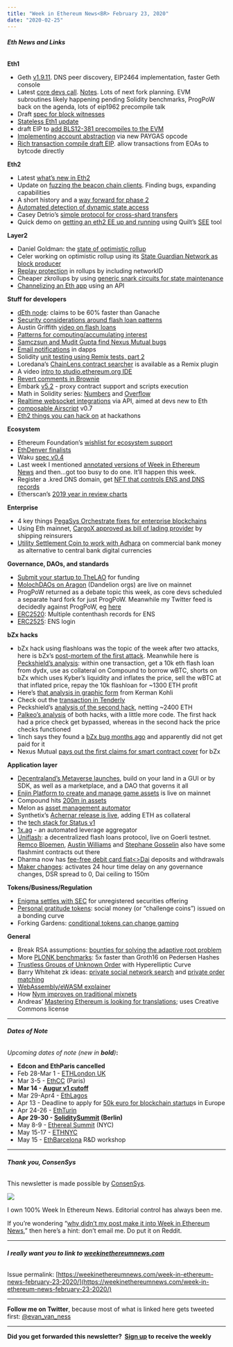 ```yaml
---
title: "Week in Ethereum News<BR> February 23, 2020"
date: "2020-02-25"
---
```


###### **Eth News and Links**

**Eth1**

- Geth [v1.9.11](https://github.com/ethereum/go-ethereum/releases/tag/v1.9.11). DNS peer discovery, EIP2464 implementation, faster Geth console
- Latest [core devs call](https://youtu.be/zSRzlC_dCx8). [Notes](https://twitter.com/TimBeiko/status/1230854066718355456). Lots of next fork planning. EVM subroutines likely happening pending Solidity benchmarks, ProgPoW back on the agenda, lots of eip1962 precompile talk
- Draft [spec for block witnesses](https://github.com/ethereum/stateless-ethereum-specs/pull/1)
- [Stateless Eth1 update](https://blog.ethereum.org/2020/02/18/eth1x-files-the-statelessness-of-the-union/)
- draft EIP to [add BLS12-381 precompiles to the EVM](https://hackmd.io/@ralexstokes/rJegpNo7I)
- [Implementing account abstraction](https://ethereum-magicians.org/t/implementing-account-abstraction-as-part-of-eth1-x/4020) via new PAYGAS opcode
- [Rich transaction compile draft EIP](https://github.com/Arachnid/EIPs/blob/richtx/EIPS/EIP-draft-rich-transactions.md). allow transactions from EOAs to bytcode directly

**Eth2**

- Latest [what’s new in Eth2](https://notes.ethereum.org/@ChihChengLiang/Sk8Zs--CQ/https%3A%2F%2Fhackmd.io%2F%40benjaminion%2Fwnie2_200221?type=book)
- Update on [fuzzing the beacon chain clients](https://blog.sigmaprime.io/beacon-fuzz-02.html). Finding bugs, expanding capabilities
- A short history and a [way forward for phase 2](https://ethresear.ch/t/a-short-history-and-a-way-forward-for-phase-2/6982)
- [Automated detection of dynamic state access](https://www.reddit.com/r/ethereum/comments/f7sw9a/automated_detection_of_dynamic_state_access_in/)
- Casey Detrio’s [simple protocol for cross-shard transfers](https://ethresear.ch/t/a-protocol-for-cross-shard-eth-transfers-even-more-simpler-and-transparent/6996)
- Quick demo on [getting an eth2 EE up and running](https://twitter.com/JonnyRhea/status/1230195894236086277) using Quilt’s [SEE](https://github.com/quilt/see) tool

**Layer2**

- Daniel Goldman: the [state of optimistic rollup](https://medium.com/molochdao/the-state-of-optimistic-rollup-8ade537a2d0f)
- Celer working on optimistic rollup using its [State Guardian Network as block producer](https://medium.com/celer-network/adding-hybrid-pos-rollup-sidechain-to-celers-coherent-layer-2-platform-d1d3067fe593)
- [Replay protection](https://ethresear.ch/t/zkrollup-optimistic-rollup-replay-protection/6999) in rollups by including networkID
- Cheaper zkrollups by using [generic snark circuits for state maintenance](https://ethresear.ch/t/zk-merklewitnessandsigrollup-a-generic-snark-circuit-for-stateless-contracts/7011)
- [Channelizing an Eth app](https://medium.com/statechannels/channelizing-an-ethereum-application-7656b76b91aa) using an API

**Stuff for developers**

- [dEth node](https://github.com/ethereum-ts/deth): claims to be 60% faster than Ganache
- [Security considerations around flash loan patterns](https://forum.openzeppelin.com/t/introduction-to-the-flash-loan-pattern-and-its-security-considerations/2331)
- Austin Griffith [video on flash loans](https://www.youtube.com/watch?v=VkXmhCUnInI)
- [Patterns for computing/accumulating interest](https://forum.openzeppelin.com/t/computing-and-accumulating-interest-on-chain-common-patterns-and-their-properties/2332)
- [Samczsun and Mudit Gupta find Nexus Mutual bugs](https://medium.com/nexus-mutual/responsible-vulnerability-disclosure-ece3fe3bcefa)
- [Email notifications](https://blog.embarklabs.io/news/2020/02/17/decentralized-notifications/) in dapps
- Solidity [unit testing using Remix tests, part 2](https://medium.com/remix-ide/solidity-unit-testing-using-remix-tests-part-2-50a9f486ab5d)
- Loredana’s [ChainLens contract searcher](https://twitter.com/lorecirstea/status/1231901527423541249) is available as a Remix plugin
- A video [intro to studio.ethereum.org IDE](https://www.youtube.com/watch?v=-tjk0yIIaIM)
- [Revert comments in Brownie](https://medium.com/coinmonks/effective-smart-contract-testing-developer-revert-comments-c7a6f250df0f)
- Embark [v5.2](https://blog.embarklabs.io/news/2020/02/19/embark-5-2-release/) - proxy contract support and scripts execution
- Math in Solidity series: [Numbers](https://medium.com/coinmonks/math-in-solidity-part-1-numbers-384c8377f26d) and [Overflow](https://medium.com/coinmonks/math-in-solidity-part-2-overflow-3cd7283714b4)
- [Realtime websocket integrations](https://medium.com/blockvigil/blockvigil-developer-updates-kicking-off-2020-with-websocket-integrations-for-ethereum-de38cd145656) via API, aimed at devs new to Eth
- [composable Airscript](https://ethresear.ch/t/composable-airscript/6984) v0.7
- [Eth2 things you can hack on](https://notes.ethereum.org/@djrtwo/ethdenver-bounties) at hackathons

**Ecosystem**

- Ethereum Foundation’s [wishlist for ecosystem support](https://ecosystem.support/wishlist/)
- [EthDenver finalists](https://medium.com/ethdenver/the-ethdenver-2020-finalists-buffidao-bounty-winners-627fd1b2427a)
- Waku [spec v0.4](https://specs.vac.dev/specs/waku/waku.html)
- Last week I mentioned [annotated versions of Week in Ethereum News](https://www.evanvanness.com/post/190777321891/annotated-edition-for-week-in-ethereum-news-feb-9) and then…got too busy to do one. It’ll happen this week.
- Register a .kred DNS domain, get [NFT that controls ENS and DNS records](https://medium.com/the-ethereum-name-service/ens-kred-major-integration-of-dns-and-ens-launches-e7efb4dd872a)
- Etherscan’s [2019 year in review charts](https://medium.com/etherscan-blog/ethereum-in-2019-through-the-lens-of-a-block-explorer-b67836611b0f)

**Enterprise**

- 4 key things [PegaSys Orchestrate fixes for enterprise blockchains](https://pegasys.tech/how-pegasys-orchestrate-solves-4-key-security-challenges-for-enterprise-blockchain-solutions/)
- Using Eth mainnet, [CargoX approved as bill of lading provider](https://cargox.io/press-releases/full/cargox-becomes-first-public-blockchain-ethereum-bill-lading-provider-approved-international-group-pi-clubs/) by shipping reinsurers
- [Utility Settlement Coin to work with Adhara](https://www.coindesk.com/secretive-digital-fiat-project-emerges-with-new-partner-as-cbdc-chatter-grows) on commercial bank money as alternative to central bank digital currencies

**Governance, DAOs, and standards**

- [Submit your startup to TheLAO](https://medium.com/@thelaoofficial/become-a-project-funded-by-the-lao-333e03cf5c) for funding
- [MolochDAOs on Aragon](https://1hive.org/getting-started-with-dandelion-organizations/) (Dandelion orgs) are live on mainnet
- ProgPoW returned as a debate topic this week, as core devs scheduled a separate hard fork for just ProgPoW. Meanwhile my Twitter feed is decidedly against ProgPoW, eg [here](https://twitter.com/econoar/status/1231684013795897345)
- [ERC2520](https://github.com/ethereum/EIPs/blob/77b8126032c17a9f6376243e434caf903354d2a7/EIPS/eip-draft_multiple_contenthash_records.md): Multiple contenthash records for ENS
- [ERC2525](https://github.com/ethereum/EIPs/blob/e1a75610c1e89b61549a1cab768b71264c29cb50/EIPS/eip-2525.md): ENS login

**bZx hacks**

- bZx hack using flashloans was the topic of the week after two attacks, here is bZx’s [post-mortem of the first attack](https://bzx.network/blog/postmortem-ethdenver). Meanwhile here is [Peckshield’s analysis](https://medium.com/@peckshield/bzx-hack-full-disclosure-with-detailed-profit-analysis-e6b1fa9b18fc): within one transaction, get a 10k eth flash loan from dydx, use as collateral on Compound to borrow wBTC, shorts on bZx which uses Kyber’s liquidity and inflates the price, sell the wBTC at that inflated price, repay the 10k flashloan for ~1300 ETH profit
- Here’s [that analysis in graphic form](https://twitter.com/kermankohli/status/1228817561220812800) from Kerman Kohli
- Check out the [transaction in Tenderly](https://dashboard.tenderly.dev/tx/main/0x762881b07feb63c436dee38edd4ff1f7a74c33091e534af56c9f7d49b5ecac15)
- Peckshield’s [analysis of the second hack](https://medium.com/@peckshield/bzx-hack-ii-full-disclosure-with-detailed-profit-analysis-8126eecc1360), netting ~2400 ETH
- [Palkeo’s analysis](https://www.palkeo.com/en/projets/ethereum/bzx.html) of both hacks, with a little more code. The first hack had a price check get bypassed, whereas in the second hack the price checks functioned
- 1inch says they found a [bZx bug months ago](https://medium.com/@1inch.exchange/yes-we-hacked-bzx-fulcrum-but-one-month-ago-3f7e5c437ee3) and apparently did not get paid for it
- Nexus Mutual [pays out the first claims for smart contract cover](https://medium.com/nexus-mutual/bzx-flash-loan-event-55753d19e52b) for bZx

**Application layer**

- [Decentraland’s Metaverse launches](https://decentraland.org/blog/announcements/decentraland-launch/), build on your land in a GUI or by SDK, as well as a marketplace, and a DAO that governs it all
- [Enjin Platform to create and manage game assets](https://blog.enjin.io/enjin-blockchain-game-development-platform-ethereum/) is live on mainnet
- Compound hits [200m in assets](https://twitter.com/rleshner/status/1229857396480040961)
- Melon as [asset management automator](https://medium.com/melonprotocol/automating-asset-management-protocol-8ff400c4f86b)
- Synthetix’s [Achernar release is live](https://blog.synthetix.io/the-achernar-release/), adding ETH as collateral
- the [tech stack for Status v1](https://our.status.im/the-status-mobile-app-technology-stack/)
- [1x.ag](https://twitter.com/k06a/status/1229125745282297857) - an automated leverage aggregator
- [Uniflash](https://github.com/uniflash/uniflash): a decentralized flash loans protocol, live on Goerli testnet. [Remco Bloemen](https://twitter.com/recmo/status/1229171153597386752), [Austin Williams](https://twitter.com/onewayfunction/status/1230689638076973058) and [Stephane Gosselin](https://twitter.com/thegostep/status/1230320671009333250) also have some flashmint contracts out there
- Dharma now has [fee-free debit card fiat<>Dai](https://blog.dharma.io/dharma-deposits-are-now-fee-free) deposits and withdrawals
- [Maker changes](https://vote.makerdao.com/executive-proposal/activate-the-dai-debt-ceiling-adjustment-set-dai-savings-rate-spread-set-sai-stability-fee-lower-surplus-auction-bid-set-governance-delay-module): activates 24 hour time delay on any governance changes, DSR spread to 0, Dai ceiling to 150m

**Tokens/Business/Regulation**

- [Enigma settles with SEC](https://www.sec.gov/news/press-release/2020-37) for unregistered securities offering
- [Personal gratitude tokens](https://blog.simondlr.com/posts/personal-tokens-2020-social-reputation): social money (or “challenge coins”) issued on a bonding curve
- Forking Gardens: [conditional tokens can change gaming](https://blog.gnosis.pm/tokens-gaming-and-forking-gardens-2681b1b76f15)

**General**

- Break RSA assumptions: [bounties for solving the adaptive root problem](https://rsa.cash/bounty-instances)
- More [PLONK benchmarks](https://medium.com/aztec-protocol/plonk-benchmarks-ii-5x-faster-than-groth16-on-pedersen-hashes-ea5285353db0): 5x faster than Groth16 on Pedersen Hashes
- [Trustless Groups of Unknown Order](https://eprint.iacr.org/2020/196.pdf) with Hyperelliptic Curve
- Barry Whitehat zk ideas: [private social network search](https://ethresear.ch/t/blind-find-private-social-network-search/6988) and [private order matching](https://ethresear.ch/t/peekabook-private-order-matching/6987)
- [WebAssembly/eWASM explainer](https://blog.embarklabs.io/news/2020/02/24/wasm-ewasm-what-and-why/)
- How [Nym improves on traditional mixnets](https://medium.com/nymtech/how-nym-improves-on-traditional-mixnet-designs-219cd36724a0)
- Andreas’ [Mastering Ethereum is looking for translations](https://twitter.com/aantonop/status/1230545400458817541); uses Creative Commons license

* * *

###### **Dates of Note**

_Upcoming dates of note (new in **bold**)_**:**

- **Edcon and EthParis cancelled**
- Feb 28-Mar 1 - [ETHLondon UK](https://ethlondon.com/)
- Mar 3-5 - [EthCC](https://ethcc.io/) (Paris)
- **Mar 14 - [Augur v1 cutoff](https://github.com/AugurProject/augur-app/releases/tag/v1.16.9)**
- Mar 29-Apr4 - [EthLagos](https://ethlagos.io/)
- Apr 13 - Deadline to apply for [50k euro for blockchain startup](https://blockchers.eu/open-calls/)s in Europe
- Apr 24-26 - [EthTurin](https://ethturin.com/)
- **Apr 29-30 - [SoliditySummit](https://solidity-summit.ethereum.org/) (Berlin)**
- May 8-9 - [Ethereal Summit](https://www.etherealsummit.com/) (NYC)
- May 15-17 - [ETHNYC](https://nyc.ethglobal.co/)
- May 15 - [EthBarcelona](https://ethbarcelona.github.io/) R&D workshop

* * *

###### **Thank you, ConsenSys**

This newsletter is made possible by [ConsenSys](https://consensys.net/).  

[![](https://cdn.substack.com/image/fetch/w_1456,c_limit,f_auto,q_auto:good/https%3A%2F%2Fbucketeer-e05bbc84-baa3-437e-9518-adb32be77984.s3.amazonaws.com%2Fpublic%2Fimages%2F08f1b2fd-57e2-4d4b-bd42-730c769114be_240x240.jpeg)](https://cdn.substack.com/image/fetch/c_limit,f_auto,q_auto:good/https%3A%2F%2Fbucketeer-e05bbc84-baa3-437e-9518-adb32be77984.s3.amazonaws.com%2Fpublic%2Fimages%2F08f1b2fd-57e2-4d4b-bd42-730c769114be_240x240.jpeg)

I own 100% Week In Ethereum News. Editorial control has always been me.

If you’re wondering “[why didn’t my post make it into Week in Ethereum News](https://www.evanvanness.com/post/179914035841/why-didnt-my-post-make-the-newsletter),” then here’s a hint: don’t email me. Do put it on Reddit.

* * *

###### **I really want you to link to [weekinethereumnews.com](https://weekinethereumnews.com/)**

Issue permalink: [https://weekinethereumnews.com/week-in-ethereum-news-february-23-2020/](https://weekinethereumnews.com/week-in-ethereum-news-february-23-2020/)

* * *

**Follow me on Twitter**, because most of what is linked here gets tweeted first: [@evan\_van\_ness](https://twitter.com/evan_van_ness)

* * *

**Did you get forwarded this newsletter?  [Sign up](https://weekinethereum.substack.com/subscribe#about) to receive the weekly**
